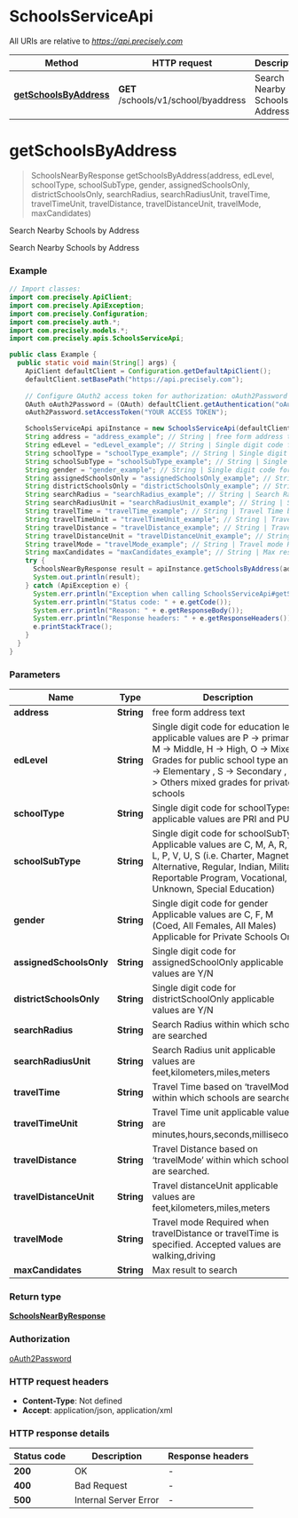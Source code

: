 # SchoolsServiceApi

All URIs are relative to *https://api.precisely.com*

Method | HTTP request | Description
------------- | ------------- | -------------
[**getSchoolsByAddress**](SchoolsServiceApi.md#getSchoolsByAddress) | **GET** /schools/v1/school/byaddress | Search Nearby Schools by Address


<a name="getSchoolsByAddress"></a>
# **getSchoolsByAddress**
> SchoolsNearByResponse getSchoolsByAddress(address, edLevel, schoolType, schoolSubType, gender, assignedSchoolsOnly, districtSchoolsOnly, searchRadius, searchRadiusUnit, travelTime, travelTimeUnit, travelDistance, travelDistanceUnit, travelMode, maxCandidates)

Search Nearby Schools by Address

Search Nearby Schools by Address

### Example
```java
// Import classes:
import com.precisely.ApiClient;
import com.precisely.ApiException;
import com.precisely.Configuration;
import com.precisely.auth.*;
import com.precisely.models.*;
import com.precisely.apis.SchoolsServiceApi;

public class Example {
  public static void main(String[] args) {
    ApiClient defaultClient = Configuration.getDefaultApiClient();
    defaultClient.setBasePath("https://api.precisely.com");
    
    // Configure OAuth2 access token for authorization: oAuth2Password
    OAuth oAuth2Password = (OAuth) defaultClient.getAuthentication("oAuth2Password");
    oAuth2Password.setAccessToken("YOUR ACCESS TOKEN");

    SchoolsServiceApi apiInstance = new SchoolsServiceApi(defaultClient);
    String address = "address_example"; // String | free form address text
    String edLevel = "edLevel_example"; // String | Single digit code for education level applicable values are P -> primary, M -> Middle, H -> High, O -> Mixed Grades for public school type andE -> Elementary , S -> Secondary , O -> Others mixed grades for private schools 
    String schoolType = "schoolType_example"; // String | Single digit code for schoolTypes applicable values are PRI and PUB
    String schoolSubType = "schoolSubType_example"; // String | Single digit code for schoolSubType Applicable values are C, M, A, R, I, L, P, V, U, S (i.e. Charter, Magnet, Alternative, Regular, Indian, Military, Reportable Program, Vocational, Unknown, Special Education)
    String gender = "gender_example"; // String | Single digit code for gender Applicable values are C, F, M (Coed, All Females, All Males) Applicable for Private Schools Only
    String assignedSchoolsOnly = "assignedSchoolsOnly_example"; // String | Single digit code for assignedSchoolOnly applicable values are  Y/N 
    String districtSchoolsOnly = "districtSchoolsOnly_example"; // String | Single digit code for districtSchoolOnly applicable values are Y/N 
    String searchRadius = "searchRadius_example"; // String | Search Radius within which schools are searched
    String searchRadiusUnit = "searchRadiusUnit_example"; // String | Search Radius unit applicable values are feet,kilometers,miles,meters
    String travelTime = "travelTime_example"; // String | Travel Time based on ‘travelMode’ within which schools are searched.
    String travelTimeUnit = "travelTimeUnit_example"; // String | Travel Time unit applicable values are minutes,hours,seconds,milliseconds 
    String travelDistance = "travelDistance_example"; // String | Travel Distance based on ‘travelMode’ within which schools are searched.
    String travelDistanceUnit = "travelDistanceUnit_example"; // String | Travel distanceUnit applicable values are feet,kilometers,miles,meters
    String travelMode = "travelMode_example"; // String | Travel mode Required when travelDistance or travelTime is specified. Accepted values are walking,driving
    String maxCandidates = "maxCandidates_example"; // String | Max result to search 
    try {
      SchoolsNearByResponse result = apiInstance.getSchoolsByAddress(address, edLevel, schoolType, schoolSubType, gender, assignedSchoolsOnly, districtSchoolsOnly, searchRadius, searchRadiusUnit, travelTime, travelTimeUnit, travelDistance, travelDistanceUnit, travelMode, maxCandidates);
      System.out.println(result);
    } catch (ApiException e) {
      System.err.println("Exception when calling SchoolsServiceApi#getSchoolsByAddress");
      System.err.println("Status code: " + e.getCode());
      System.err.println("Reason: " + e.getResponseBody());
      System.err.println("Response headers: " + e.getResponseHeaders());
      e.printStackTrace();
    }
  }
}
```

### Parameters

Name | Type | Description  | Notes
------------- | ------------- | ------------- | -------------
 **address** | **String**| free form address text |
 **edLevel** | **String**| Single digit code for education level applicable values are P -&gt; primary, M -&gt; Middle, H -&gt; High, O -&gt; Mixed Grades for public school type andE -&gt; Elementary , S -&gt; Secondary , O -&gt; Others mixed grades for private schools  | [optional]
 **schoolType** | **String**| Single digit code for schoolTypes applicable values are PRI and PUB | [optional]
 **schoolSubType** | **String**| Single digit code for schoolSubType Applicable values are C, M, A, R, I, L, P, V, U, S (i.e. Charter, Magnet, Alternative, Regular, Indian, Military, Reportable Program, Vocational, Unknown, Special Education) | [optional]
 **gender** | **String**| Single digit code for gender Applicable values are C, F, M (Coed, All Females, All Males) Applicable for Private Schools Only | [optional]
 **assignedSchoolsOnly** | **String**| Single digit code for assignedSchoolOnly applicable values are  Y/N  | [optional]
 **districtSchoolsOnly** | **String**| Single digit code for districtSchoolOnly applicable values are Y/N  | [optional]
 **searchRadius** | **String**| Search Radius within which schools are searched | [optional]
 **searchRadiusUnit** | **String**| Search Radius unit applicable values are feet,kilometers,miles,meters | [optional]
 **travelTime** | **String**| Travel Time based on ‘travelMode’ within which schools are searched. | [optional]
 **travelTimeUnit** | **String**| Travel Time unit applicable values are minutes,hours,seconds,milliseconds  | [optional]
 **travelDistance** | **String**| Travel Distance based on ‘travelMode’ within which schools are searched. | [optional]
 **travelDistanceUnit** | **String**| Travel distanceUnit applicable values are feet,kilometers,miles,meters | [optional]
 **travelMode** | **String**| Travel mode Required when travelDistance or travelTime is specified. Accepted values are walking,driving | [optional]
 **maxCandidates** | **String**| Max result to search  | [optional]

### Return type

[**SchoolsNearByResponse**](SchoolsNearByResponse.md)

### Authorization

[oAuth2Password](../README.md#oAuth2Password)

### HTTP request headers

 - **Content-Type**: Not defined
 - **Accept**: application/json, application/xml

### HTTP response details
| Status code | Description | Response headers |
|-------------|-------------|------------------|
**200** | OK |  -  |
**400** | Bad Request |  -  |
**500** | Internal Server Error |  -  |

